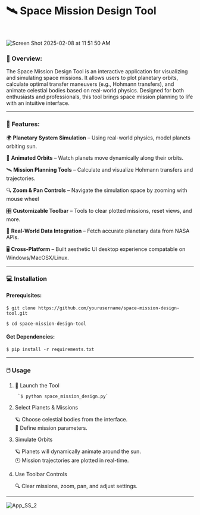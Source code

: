 # 🛰️ Space Mission Design Tool
<br>

![Screen Shot 2025-02-08 at 11 51 50 AM](https://github.com/user-attachments/assets/b81666ad-970f-4ce8-8157-a735325efba0)

### 📣 Overview:

The Space Mission Design Tool is an interactive application for visualizing 
and simulating space missions. It allows users to plot planetary orbits, calculate 
optimal transfer maneuvers (e.g., Hohmann transfers), and animate celestial bodies 
based on real-world physics. Designed for both enthusiasts and professionals, this 
tool brings space mission planning to life with an intuitive interface.

-------------------------------------------------------------

### 🌟 Features:

🌍 **Planetary System Simulation** – Using real-world physics, model planets orbiting sun. 
                                                 
🔄 **Animated Orbits** – Watch planets move dynamically along their orbits.

🛰️ **Mission Planning Tools** – Calculate and visualize Hohmann transfers and trajectories.

🔍 **Zoom & Pan Controls** – Navigate the simulation space by zooming with mouse wheel

🎛️ **Customizable Toolbar** – Tools to clear plotted missions, reset views, and more.

📡 **Real-World Data Integration** – Fetch accurate planetary data from NASA APIs.

🖥️ **Cross-Platform** – Built aesthetic UI desktop experience compatable on Windows/MacOSX/Linux.

                                                         
-------------------------------------------------------------

### 💻 Installation

#### Prerequisites:

`$ git clone https://github.com/yourusername/space-mission-design-tool.git`

`$ cd space-mission-design-tool`

#### Get Dependencies:

`$ pip install -r requirements.txt`

-------------------------------------------------------------

### 🖱️ Usage 





1. 🚀 Launch the Tool

        `$ python space_mission_design.py`

2. Select Planets & Missions

   🪐 Choose celestial bodies from the interface.<br>
   🟰 Define mission parameters.<br>

3. Simulate Orbits

   🪐 Planets will dynamically animate around the sun.<br>
   🕙 Mission trajectories are plotted in real-time.<br>

4. Use Toolbar Controls

   🔍 Clear missions, zoom, pan, and adjust settings.<br>

-------------------------------------------------------------



![App_SS_2](https://github.com/user-attachments/assets/730da940-51cb-4304-b669-d855f7745d31)
